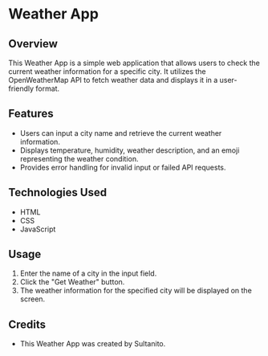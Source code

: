 # Weather App

## Overview
This Weather App is a simple web application that allows users to check the current weather information for a specific city. It utilizes the OpenWeatherMap API to fetch weather data and displays it in a user-friendly format.

## Features
- Users can input a city name and retrieve the current weather information.
- Displays temperature, humidity, weather description, and an emoji representing the weather condition.
- Provides error handling for invalid input or failed API requests.

## Technologies Used
- HTML
- CSS
- JavaScript

## Usage
1. Enter the name of a city in the input field.
2. Click the "Get Weather" button.
3. The weather information for the specified city will be displayed on the screen.

## Credits
- This Weather App was created by Sultanito.
